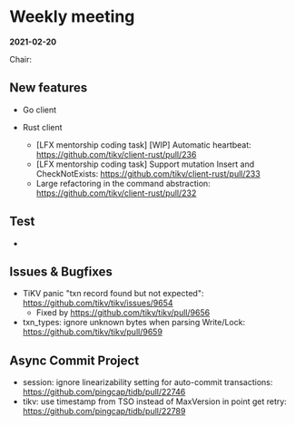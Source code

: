 # Weekly meeting

**2021-02-20**

Chair: 

## New features

* Go client
  

* Rust client
    * [LFX mentorship coding task] [WIP] Automatic heartbeat: https://github.com/tikv/client-rust/pull/236
    * [LFX mentorship coding task] Support mutation Insert and CheckNotExists: https://github.com/tikv/client-rust/pull/233
    * Large refactoring in the command abstraction: https://github.com/tikv/client-rust/pull/232
  
## Test

* 

## Issues & Bugfixes

* TiKV panic "txn record found but not expected": https://github.com/tikv/tikv/issues/9654
  - Fixed by https://github.com/tikv/tikv/pull/9656
* txn_types: ignore unknown bytes when parsing Write/Lock: https://github.com/tikv/tikv/pull/9659

## Async Commit Project

* session: ignore linearizability setting for auto-commit transactions: https://github.com/pingcap/tidb/pull/22746
* tikv: use timestamp from TSO instead of MaxVersion in point get retry: https://github.com/pingcap/tidb/pull/22789
